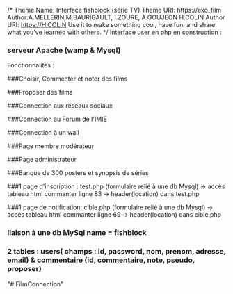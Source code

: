 /*
Theme Name: Interface fishblock (série TV)
Theme URI: https://exo_film
Author:A.MELLERIN,M.BAURIGAULT, I.ZOURE, A.GOUJEON H.COLIN
Author URI: https://H.COLIN
Use it to make something cool, have fun, and share what you've learned with others.
*/
Interface user en php en construction :

### serveur Apache (wamp & Mysql)

Fonctionnalités :

###Choisir, Commenter et noter des films

###Proposer des films

###Connection aux réseaux sociaux

###Connection au Forum de l'IMIE

###Connection à un wall

###Page membre modérateur

###Page administrateur

###Banque de 300 posters et synopsis de séries

###1 page d'inscription : test.php (formulaire relié à une db Mysql) -> accès tableau html commanter ligne 83 -> header(location) dans test.php

###1 page de notification: cible.php (formulaire relié à une db Mysql) -> accès tableau html commanter ligne 69 -> header(location) dans cible.php

### liaison à une db MySql name = fishblock

### 2 tables : users( champs : id, password, nom, prenom, adresse, email) & commentaire (id, commentaire, note, pseudo, proposer)
"# FilmConnection"
